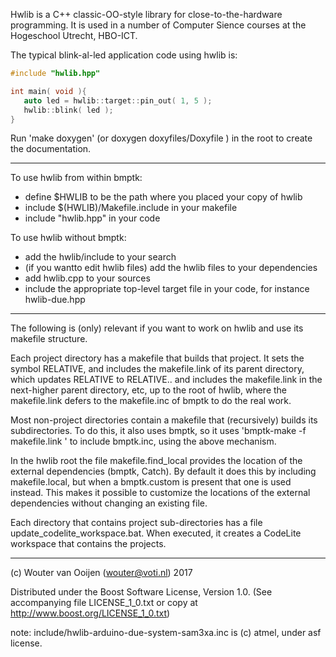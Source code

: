 Hwlib is a C++ classic-OO-style library for close-to-the-hardware 
programming. It is used in a number of Computer Sience courses 
at the Hogeschool Utrecht, HBO-ICT.

The typical blink-al-led application code using hwlib is:

```C++
#include "hwlib.hpp"

int main( void ){   
   auto led = hwlib::target::pin_out( 1, 5 );
   hwlib::blink( led );
}
```

Run 'make doxygen' (or doxygen doxyfiles/Doxyfile )
in the root to create the documentation.

-----------------------------------------------------------------------------  

To use hwlib from within bmptk:
   - define $HWLIB to be the path where you placed your copy of hwlib
   - include $(HWLIB)/Makefile.include in your makefile
   - include "hwlib.hpp" in your code
   
To use hwlib without bmptk:
   - add the hwlib/include to your search
   - (if you wantto edit hwlib files) 
       add the hwlib files to your dependencies
   - add hwlib.cpp to your sources
   - include the appropriate top-level target file in your code,
       for instance hwlib-due.hpp
      
-----------------------------------------------------------------------------      

The following is (only) relevant if you want to work on hwlib and use its
makefile structure.      
      
Each project directory has a makefile that builds that project. 
It sets the symbol RELATIVE, and includes the makefile.link 
of its parent directory, which updates RELATIVE to RELATIVE\.. and 
includes the makefile.link in the next-higher parent directory, etc,
up to the root of hwlib, where the makefile.link defers to the
makefile.inc of bmptk to do the real work.

Most non-project directories contain a makefile that (recursively)
builds its subdirectories. To do this, it also uses bmptk, so it uses
'bmptk-make -f makefile.link <target>' to include bmptk.inc, using the
above mechanism.

In the hwlib root the file makefile.find_local provides the location of 
the external dependencies (bmptk, Catch). By default it does this by 
including makefile.local, but when a bmptk.custom is present that one 
is used instead. This makes it possible to customize the locations 
of the external dependencies without changing an existing file.

Each directory that contains project sub-directories has a file 
update_codelite_workspace.bat. When executed, it creates a CodeLite 
workspace that contains the projects.

-----------------------------------------------------------------------------
      
(c) Wouter van Ooijen (wouter@voti.nl) 2017

Distributed under the Boost Software License, Version 1.0.
(See accompanying file LICENSE_1_0.txt or copy at 
http://www.boost.org/LICENSE_1_0.txt)     

note: include/hwlib-arduino-due-system-sam3xa.inc is (c) atmel, 
under asf license.      
      